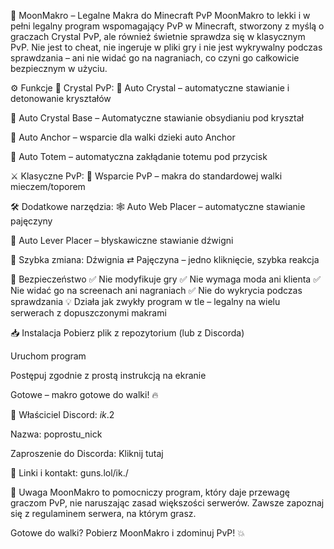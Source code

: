 🌙 MoonMakro – Legalne Makra do Minecraft PvP
MoonMakro to lekki i w pełni legalny program wspomagający PvP w Minecraft, stworzony z myślą o graczach Crystal PvP, ale również świetnie sprawdza się w klasycznym PvP.
Nie jest to cheat, nie ingeruje w pliki gry i nie jest wykrywalny podczas sprawdzania – ani nie widać go na nagraniach, co czyni go całkowicie bezpiecznym w użyciu.

⚙️ Funkcje
💎 Crystal PvP:
🔹 Auto Crystal – automatyczne stawianie i detonowanie kryształów

🔹 Auto Crystal Base – Automatyczne stawianie obsydianiu pod kryształ

🔹 Auto Anchor – wsparcie dla walki dzieki auto Anchor

🔹 Auto Totem – automatyczna zakłądanie totemu pod przycisk

⚔️ Klasyczne PvP:
🔸 Wsparcie PvP – makra do standardowej walki mieczem/toporem

🛠️ Dodatkowe narzędzia:
🕸️ Auto Web Placer – automatyczne stawianie pajęczyny

🔩 Auto Lever Placer – błyskawiczne stawianie dźwigni 

🔁 Szybka zmiana: Dźwignia ⇄ Pajęczyna – jedno kliknięcie, szybka reakcja

🧪 Bezpieczeństwo
✅ Nie modyfikuje gry
✅ Nie wymaga moda ani klienta
✅ Nie widać go na screenach ani nagraniach
✅ Nie do wykrycia podczas sprawdzania
💡 Działa jak zwykły program w tle – legalny na wielu serwerach z dopuszczonymi makrami

📥 Instalacja
Pobierz plik z repozytorium (lub z Discorda)

Uruchom program

Postępuj zgodnie z prostą instrukcją na ekranie

Gotowe – makro gotowe do walki! 🔥

👤 Właściciel
Discord: _ik_.2

Nazwa: poprostu_nick

Zaproszenie do Discorda: Kliknij tutaj

📎 Linki i kontakt: guns.lol/ik./

🧠 Uwaga
MoonMakro to pomocniczy program, który daje przewagę graczom PvP, nie naruszając zasad większości serwerów.
Zawsze zapoznaj się z regulaminem serwera, na którym grasz.

Gotowe do walki? Pobierz MoonMakro i zdominuj PvP! 💥
